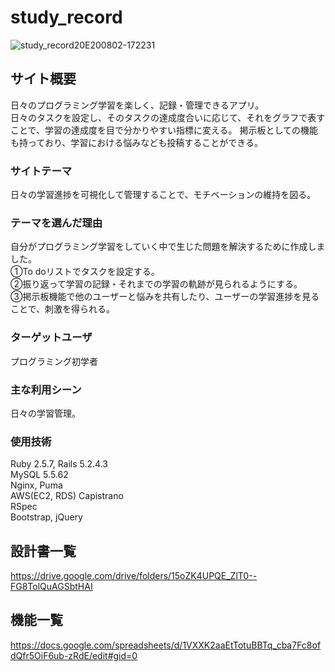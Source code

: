 # study_record
![study_record20E200802-172231](https://user-images.githubusercontent.com/62270611/89118927-d33f6280-d4e4-11ea-8919-18fb05ae5fe6.png)


## サイト概要
日々のプログラミング学習を楽しく、記録・管理できるアプリ。  
日々のタスクを設定し、そのタスクの達成度合いに応じて、それをグラフで表すことで、学習の達成度を目で分かりやすい指標に変える。
掲示板としての機能も持っており、学習における悩みなども投稿することができる。


### サイトテーマ
日々の学習進捗を可視化して管理することで、モチベーションの維持を図る。

### テーマを選んだ理由
自分がプログラミング学習をしていく中で生じた問題を解決するために作成しました。  
①To doリストでタスクを設定する。  
②振り返って学習の記録・それまでの学習の軌跡が見られるようにする。  
③掲示板機能で他のユーザーと悩みを共有したり、ユーザーの学習進捗を見ることで、刺激を得られる。  

### ターゲットユーザ
プログラミング初学者

### 主な利用シーン
日々の学習管理。

### 使用技術
Ruby 2.5.7, Rails 5.2.4.3  
MySQL 5.5.62  
Nginx, Puma  
AWS(EC2, RDS) 
Capistrano  
RSpec  
Bootstrap, jQuery  

## 設計書一覧
https://drive.google.com/drive/folders/15oZK4UPQE_ZlT0--FG8TolQuAGSbtHAI

## 機能一覧
https://docs.google.com/spreadsheets/d/1VXXK2aaEtTotuBBTq_cba7Fc8ofdQfr5OiF6ub-zRdE/edit#gid=0